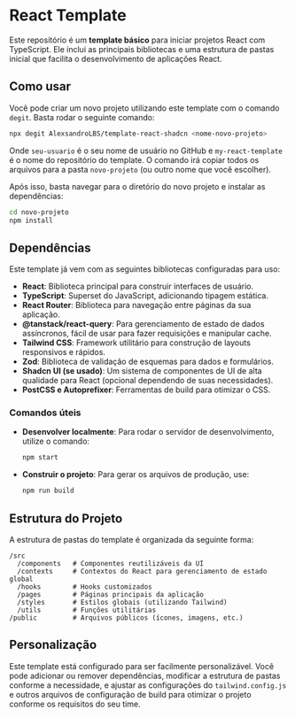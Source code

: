 
# React Template

Este repositório é um **template básico** para iniciar projetos React com TypeScript. Ele inclui as principais bibliotecas e uma estrutura de pastas inicial que facilita o desenvolvimento de aplicações React.

## Como usar

Você pode criar um novo projeto utilizando este template com o comando `degit`. Basta rodar o seguinte comando:

```bash
npx degit AlexsandroLBS/template-react-shadcn <nome-novo-projeto>
```

Onde `seu-usuario` é o seu nome de usuário no GitHub e `my-react-template` é o nome do repositório do template. O comando irá copiar todos os arquivos para a pasta `novo-projeto` (ou outro nome que você escolher).

Após isso, basta navegar para o diretório do novo projeto e instalar as dependências:

```bash
cd novo-projeto
npm install
```

## Dependências

Este template já vem com as seguintes bibliotecas configuradas para uso:

- **React**: Biblioteca principal para construir interfaces de usuário.
- **TypeScript**: Superset do JavaScript, adicionando tipagem estática.
- **React Router**: Biblioteca para navegação entre páginas da sua aplicação.
- **@tanstack/react-query**: Para gerenciamento de estado de dados assíncronos, fácil de usar para fazer requisições e manipular cache.
- **Tailwind CSS**: Framework utilitário para construção de layouts responsivos e rápidos.
- **Zod**: Biblioteca de validação de esquemas para dados e formulários.
- **Shadcn UI (se usado)**: Um sistema de componentes de UI de alta qualidade para React (opcional dependendo de suas necessidades).
- **PostCSS e Autoprefixer**: Ferramentas de build para otimizar o CSS.

### Comandos úteis

- **Desenvolver localmente**:
  Para rodar o servidor de desenvolvimento, utilize o comando:

  ```bash
  npm start
  ```

- **Construir o projeto**:
  Para gerar os arquivos de produção, use:

  ```bash
  npm run build
  ```

## Estrutura do Projeto

A estrutura de pastas do template é organizada da seguinte forma:

```
/src
  /components   # Componentes reutilizáveis da UI
  /contexts     # Contextos do React para gerenciamento de estado global
  /hooks        # Hooks customizados
  /pages        # Páginas principais da aplicação
  /styles       # Estilos globais (utilizando Tailwind)
  /utils        # Funções utilitárias
/public         # Arquivos públicos (ícones, imagens, etc.)
```

## Personalização

Este template está configurado para ser facilmente personalizável. Você pode adicionar ou remover dependências, modificar a estrutura de pastas conforme a necessidade, e ajustar as configurações do `tailwind.config.js` e outros arquivos de configuração de build para otimizar o projeto conforme os requisitos do seu time.
